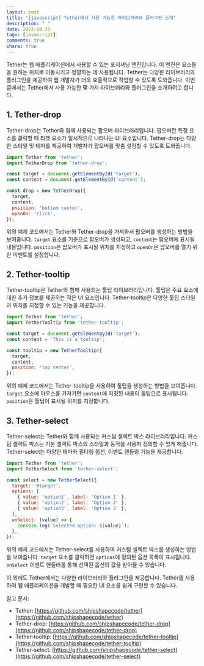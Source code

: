 ```yaml
---
layout: post
title: "[javascript] Tether에서 사용 가능한 라이브러리와 플러그인 소개"
description: " "
date: 2023-10-25
tags: [javascript]
comments: true
share: true
---
```


Tether는 웹 애플리케이션에서 사용할 수 있는 포지셔닝 엔진입니다. 이 엔진은 요소들을 원하는 위치로 이동시키고 정렬하는 데 사용됩니다. Tether는 다양한 라이브러리와 플러그인을 제공하여 웹 개발자가 더욱 효율적으로 작업할 수 있도록 도와줍니다. 이번 글에서는 Tether에서 사용 가능한 몇 가지 라이브러리와 플러그인을 소개하려고 합니다.

## 1. Tether-drop

Tether-drop는 Tether와 함께 사용되는 팝오버 라이브러리입니다. 팝오버란 특정 요소를 클릭할 때 타겟 요소가 일시적으로 나타나는 UI 요소입니다. Tether-drop는 다양한 스타일 및 테마를 제공하여 개발자가 팝오버를 맞춤 설정할 수 있도록 도와줍니다.

```javascript
import Tether from 'tether';
import TetherDrop from 'tether-drop';

const target = document.getElementById('target');
const content = document.getElementById('content');

const drop = new TetherDrop({
  target,
  content,
  position: 'bottom center',
  openOn: 'click',
});
```

위의 예제 코드에서는 Tether와 Tether-drop을 가져와서 팝오버를 생성하는 방법을 보여줍니다. `target` 요소를 기준으로 팝오버가 생성되고, `content`는 팝오버에 표시될 내용입니다. `position`은 팝오버가 표시될 위치를 지정하고 `openOn`은 팝오버를 열기 위한 이벤트를 설정합니다.

## 2. Tether-tooltip

Tether-tooltip은 Tether와 함께 사용되는 툴팁 라이브러리입니다. 툴팁은 주요 요소에 대한 추가 정보를 제공하는 작은 UI 요소입니다. Tether-tooltip은 다양한 툴팁 스타일과 위치를 지정할 수 있는 기능을 제공합니다.

```javascript
import Tether from 'tether';
import TetherTooltip from 'tether-tooltip';

const target = document.getElementById('target');
const content = 'This is a tooltip';

const tooltip = new TetherTooltip({
  target,
  content,
  position: 'top center',
});
```

위의 예제 코드에서는 Tether-tooltip을 사용하여 툴팁을 생성하는 방법을 보여줍니다. `target` 요소에 마우스를 가져가면 `content`에 지정된 내용이 툴팁으로 표시됩니다. `position`은 툴팁이 표시될 위치를 지정합니다.

## 3. Tether-select

Tether-select는 Tether와 함께 사용되는 커스텀 셀렉트 박스 라이브러리입니다. 커스텀 셀렉트 박스는 기본 셀렉트 박스의 스타일과 동작을 사용자 정의할 수 있게 해줍니다. Tether-select는 다양한 테마와 필터링 옵션, 이벤트 핸들링 기능을 제공합니다.

```javascript
import Tether from 'tether';
import TetherSelect from 'tether-select';

const select = new TetherSelect({
  target: '#target',
  options: [
    { value: 'option1', label: 'Option 1' },
    { value: 'option2', label: 'Option 2' },
    { value: 'option3', label: 'Option 3' },
  ],
  onSelect: (value) => {
    console.log(`Selected option: ${value}`);
  },
});
```

위의 예제 코드에서는 Tether-select를 사용하여 커스텀 셀렉트 박스를 생성하는 방법을 보여줍니다. `target` 요소를 클릭하면 `options`에 정의된 옵션 목록이 표시됩니다. `onSelect` 이벤트 핸들러를 통해 선택된 옵션의 값을 받아올 수 있습니다.

이 외에도 Tether에서는 다양한 라이브러리와 플러그인을 제공합니다. Tether를 사용하여 웹 애플리케이션을 개발할 때 필요한 UI 요소를 쉽게 구현할 수 있습니다.

참고 문서:
- Tether: [https://github.com/shipshapecode/tether](https://github.com/shipshapecode/tether)
- Tether-drop: [https://github.com/shipshapecode/tether-drop](https://github.com/shipshapecode/tether-drop)
- Tether-tooltip: [https://github.com/shipshapecode/tether-tooltip](https://github.com/shipshapecode/tether-tooltip)
- Tether-select: [https://github.com/shipshapecode/tether-select](https://github.com/shipshapecode/tether-select)